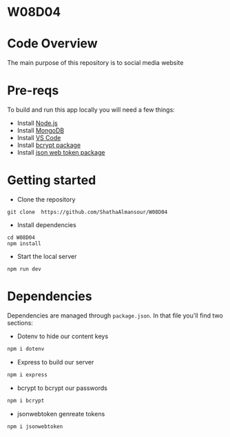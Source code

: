 # W08D04
# Code Overview
The main purpose of this repository is to social media website

# Pre-reqs
To build and run this app locally you will need a few things:
- Install [Node.js](https://nodejs.org/en/)
- Install [MongoDB](https://docs.mongodb.com/manual/installation/)
- Install [VS Code](https://code.visualstudio.com/)
- Install [bcrypt package](https://www.npmjs.com/package/bcrypt/)
- Install [json web token package](https://www.npmjs.com/package/jsonwebtoken/)

# Getting started
- Clone the repository
```
git clone  https://github.com/ShathaAlmansour/W08D04
```
- Install dependencies
```
cd W08D04
npm install
```
- Start the local server
```
npm run dev
```
# Dependencies
Dependencies are managed through `package.json`.
In that file you'll find two sections:

- Dotenv
  to hide our content keys

```bash
npm i dotenv
```

- Express
  to build our server

```bash
npm i express
```

- bcrypt
  to bcrypt our passwords

```bash
npm i bcrypt
```

- jsonwebtoken
  genreate tokens

```bash
npm i jsonwebtoken
```